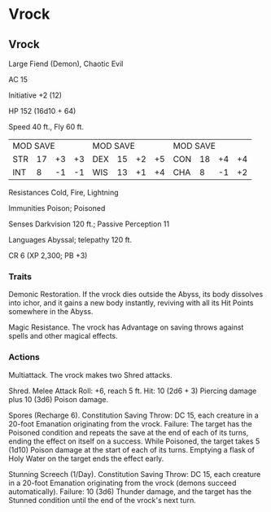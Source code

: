 # Vrock

## Vrock

Large Fiend (Demon), Chaotic Evil

AC 15

Initiative +2 (12)

HP 152 (16d10 + 64)

Speed 40 ft., Fly 60 ft.

<table><tr><td colspan="4">MOD SAVE</td><td colspan="4">MOD SAVE</td><td colspan="3">MOD SAVE</td><td></td></tr><tr><td>STR</td><td>17</td><td>+3</td><td>+3</td><td>DEX</td><td>15</td><td>+2</td><td>+5</td><td>CON</td><td>18</td><td>+4</td><td>+4</td></tr><tr><td>INT</td><td>8</td><td>-1</td><td>-1</td><td>WIS</td><td>13</td><td>+1</td><td>+4</td><td>CHA</td><td>8</td><td>-1</td><td>+2</td></tr></table>

Resistances Cold, Fire, Lightning

Immunities Poison; Poisoned

Senses Darkvision 120 ft.; Passive Perception 11

Languages Abyssal; telepathy 120 ft.

CR 6 (XP 2,300; PB +3)

### Traits

Demonic Restoration. If the vrock dies outside the Abyss, its body dissolves into ichor, and it gains a new body instantly, reviving with all its Hit Points somewhere in the Abyss.

Magic Resistance. The vrock has Advantage on saving throws against spells and other magical effects.

### Actions

Multiattack. The vrock makes two Shred attacks.

Shred. Melee Attack Roll: +6, reach 5 ft. Hit: 10 (2d6 + 3) Piercing damage plus 10 (3d6) Poison damage.

Spores (Recharge 6). Constitution Saving Throw: DC 15, each creature in a 20-foot Emanation originating from the vrock. Failure: The target has the Poisoned condition and repeats the save at the end of each of its turns, ending the effect on itself on a success. While Poisoned, the target takes 5 (1d10) Poison damage at the start of each of its turns. Emptying a flask of Holy Water on the target ends the effect early.

Stunning Screech (1/Day). Constitution Saving Throw: DC 15, each creature in a 20-foot Emanation originating from the vrock (demons succeed automatically). Failure: 10 (3d6) Thunder damage, and the target has the Stunned condition until the end of the vrock's next turn.
